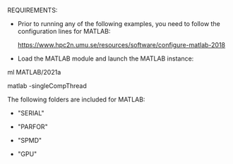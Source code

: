 REQUIREMENTS: 
   * Prior to running any of the following examples, you need to follow the
   configuration lines for MATLAB:
       
       https://www.hpc2n.umu.se/resources/software/configure-matlab-2018

   * Load the MATLAB module and launch the MATLAB instance: 

   ml MATLAB/2021a

   matlab -singleCompThread

The following folders are included for MATLAB:

   * "SERIAL" 

   * "PARFOR"  

   * "SPMD" 

   * "GPU" 
